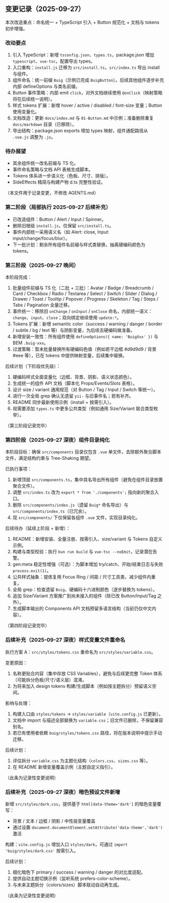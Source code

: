 ## 变更记录（2025-09-27）

本次改造重点：命名统一 + TypeScript 引入 + Button 规范化 + 文档与 tokens 初步增强。

### 改动要点

1. 引入 TypeScript：新增 `tsconfig.json`、`types.ts`，package.json 增加 `typescript`、`vue-tsc`，配置导出 types。
2. 入口重构：`install.js` 迁移为 `src/install.ts`，`src/index.ts` 导出 install 与组件。
3. 组件命名：统一前缀 `Buig`（示例已完成 `BuigButton`）。后续其他组件逐步补充内部 defineOptions 与类名前缀。
4. Button 事件策略：内部 emit `click`，对外文档继续使用 `@onClick`（映射策略将在后续统一说明）。
5. 样式 tokens 扩展：新增 hover / active / disabled / font-size 变量；Button 使用变量化。
6. 文档改造：更新 `docs/index.md` 与 `01-Button.md` 中示例；准备删除重复 `docs/markdown` 目录（已移除）。
7. 导出结构：package.json exports 增加 types 映射，组件通配路径从 `.vue.js` 调整为 `.js`。

### 待办展望

-   其余组件统一改名前缀与 TS 化。
-   事件命名策略与文档 API 表格生成脚本。
-   Tokens 体系进一步语义化（色板、尺寸、排版）。
-   SideEffects 精简与构建产物 d.ts 完整性验证。

（本文件用于记录变更，不修改 AGENTS.md）

### 第二阶段（局部执行 2025-09-27 后续补充）

-   已改造组件：Button / Alert / Input / Spinner。
-   删除旧根级 `install.js`，仅保留 `src/install.ts`。
-   事件内部统一采用语义名（如 Alert: close, Input: input/change/focus/blur）。
-   下一批计划：剩余所有组件名前缀与样式类替换，抽离硬编码颜色为 tokens。

### 第三阶段（2025-09-27 晚间）

本阶段完成：

1. 批量组件前缀与 TS 化（二批 + 三批）：Avatar / Badge / Breadcrumb / Card / Checkbox / Radio / Textarea / Select / Switch / Slider / Dialog / Drawer / Toast / Tooltip / Popover / Progress / Skeleton / Tag / Steps / Tabs / Pagination 全量迁移。
2. 事件统一：移除旧 `onChange` / `onInput` / `onClose` 命名，内部统一语义：`change`、`input`、`close`；双向绑定继续使用 `update:*`。
3. Tokens 扩展：新增 semantic color（success / warning / danger / border / subtle / bg / text 等）与阴影变量，为后续去硬编码做准备。
4. 新增安装一致性：所有组件使用 `defineOptions({ name: 'BuigXxx' })` 与 BEM `.buig-xxx`。
5. 过渡策略：暂未批量替换所有硬编码色值（例如若干边框 #d9d9d9 / 背景 #eee 等），已在 tokens 中提供映射变量，后续集中替换。

后续计划（下阶段优先级）：

1. 硬编码样式全面变量化（边框、背景、阴影、语义状态颜色）。
2. 生成统一的组件 API 文档（脚本化 Props/Events/Slots 表格）。
3. 设计 size / variant 通用规范（对 Button / Tag / Input / Switch 等统一）。
4. 进行一次全局 grep 确认无遗留 `yii-` 与旧事件名；若有补齐。
5. README 同步最新使用示例（install + 按需引入）。
6. 视需要添加 `types.ts` 中更多公共类型（例如通用 Size/Variant 联合类型枚举）。

（第三阶段记录完毕）

### 第四阶段（2025-09-27 深夜）组件目录纯化

本阶段目标：确保 `src/components` 目录仅包含 `.vue` 单文件，去除额外聚合脚本文件，满足结构约束与 Tree-Shaking 期望。

已执行事项：

1. 新增顶层 `src/components.ts`，集中具名导出所有组件（避免在组件目录放置聚合文件）。
2. 调整 `src/index.ts` 改为 `export * from './components';` 指向新的聚合入口。
3. 删除 `src/components/index.js`（遗留 `Buig*` 命名导出）与 `src/components/index.ts`（已冗余）。
4. 现 `src/components/` 下仅保留各组件 `.vue` 文件，实现目录纯化。

后续待办（延续上阶段 + 新增）：

1. README：新增安装、全量注册、按需引入、size/variant 与 Tokens 自定义示例。
2. 构建与类型校验：执行 `bun run build` 与 `vue-tsc --noEmit`，记录潜在告警。
3. gen:meta 稳定性增强（可选）：为脚本增加 try/catch、开始/结束日志与失败 `process.exit(1)`。
4. 公共样式抽象：提炼复用 Focus Ring / 间距 / 尺寸工具类，减少组件内重复。
5. 全局 grep：检查遗留 `Buig`、硬编码十六进制颜色（逐步替换为 tokens）。
6. 追加 Size/Variant 方案推广到尚未接入的组件（除已改 Button/Input/Tag 之外）。
7. 生成脚本输出的 Components API 文档预留多语言结构（当前仍仅中文内容）。

（第四阶段记录完毕）

### 后续补充（2025-09-27 深夜）样式变量文件重命名

执行方案 A：`src/styles/tokens.css` 重命名为 `src/styles/variable.css`。

变更原因：

1. 名称更贴合内容（集中存放 CSS Variables），避免与后续更完整 Token 体系（可能拆分色板/尺寸/语义层）混淆。
2. 为将来加入 design tokens 构建/生成脚本（例如按主题拆分）预留语义空间。

影响与处理：

1. 构建入口由 `styles/tokens` -> `styles/variable`（`vite.config.js` 已更新）。
2. 文档中 import 与描述全部替换为 `variable.css`；旧文件已删除，不保留兼容别名。
3. 若已有使用者依赖 `buig/styles/tokens.css` 路径，将在版本说明中提示手动迁移。

后续计划：

1. 评估拆分 `variable.css` 为主题化结构（`colors.css`、`sizes.css` 等）。
2. 在 README 新增变量覆盖示例（主题自定义指引）。

（此条为记录性变更说明）

### 后续补充（2025-09-27 深夜）暗色预设文件新增

新增 `src/styles/dark.css`，提供基于 `html[data-theme='dark']` 的暗色变量覆写：

-   背景 / 文本 / 边框 / 阴影 / 中性层变量覆盖
-   通过设置 `document.documentElement.setAttribute('data-theme','dark')` 激活

构建：`vite.config.js` 增加入口 `styles/dark`，可通过 `import 'buig/styles/dark.css'` 按需引入。

后续计划：

1. 细化暗色下 primary / success / warning / danger 的对比度适配。
2. 提供自动主题切换示例（监听系统 prefers-color-scheme）。
3. 与未来主题拆分（colors/sizes）脚本联动自动再生成。

（此条为记录性变更说明）
